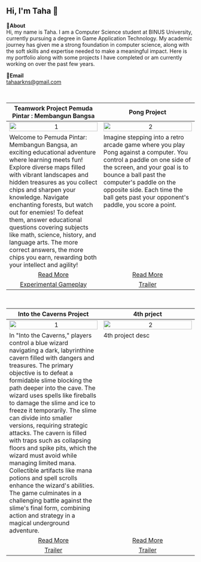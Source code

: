 Hi, I'm Taha 👋
---
**📌About** <br>
Hi, my name is Taha. I am a Computer Science student at BINUS University, currently pursuing a degree in Game Application Technology. My academic journey has given me a strong foundation in computer science, along with the soft skills and expertise needed to make a meaningful impact. Here is my portfolio along with some projects I have completed or am currently working on over the past few years.

**📩Email** <br>
tahaarkns@gmail.com

<br>

<table width="100%">
  <thead>
    <tr>
      <th width="50%" align="center"><a>Teamwork Project Pemuda Pintar :  Membangun Bangsa </a></th> <!--tittle-->
      <th width="50%" align="center"><a>Pong Project</a></th> <!--tittle-->
    </tr>
  </thead>
  <tbody>
    <tr>
      <td align="center">
        <img src="https://tahaarkns.notion.site/image/https%3A%2F%2Fprod-files-secure.s3.us-west-2.amazonaws.com%2Ff788d9fa-15b6-4fa7-a6bb-9adb06ced371%2F1f29415a-ed31-4787-9fa7-a04752889db1%2Fimage.png?table=block&id=111351bb-6c93-8045-9841-f21e8df25f28&spaceId=f788d9fa-15b6-4fa7-a6bb-9adb06ced371&width=1180&userId=&cache=v2" alt="1" style="width:100%;height:auto;">
      </td>
      <td align="center">
        <img src="https://private-user-images.githubusercontent.com/158982279/346267378-882dfbf4-be11-4c17-945e-c0947af7a08c.JPG?jwt=eyJhbGciOiJIUzI1NiIsInR5cCI6IkpXVCJ9.eyJpc3MiOiJnaXRodWIuY29tIiwiYXVkIjoicmF3LmdpdGh1YnVzZXJjb250ZW50LmNvbSIsImtleSI6ImtleTUiLCJleHAiOjE3MjgxMDg1NTUsIm5iZiI6MTcyODEwODI1NSwicGF0aCI6Ii8xNTg5ODIyNzkvMzQ2MjY3Mzc4LTg4MmRmYmY0LWJlMTEtNGMxNy05NDVlLWMwOTQ3YWY3YTA4Yy5KUEc_WC1BbXotQWxnb3JpdGhtPUFXUzQtSE1BQy1TSEEyNTYmWC1BbXotQ3JlZGVudGlhbD1BS0lBVkNPRFlMU0E1M1BRSzRaQSUyRjIwMjQxMDA1JTJGdXMtZWFzdC0xJTJGczMlMkZhd3M0X3JlcXVlc3QmWC1BbXotRGF0ZT0yMDI0MTAwNVQwNjA0MTVaJlgtQW16LUV4cGlyZXM9MzAwJlgtQW16LVNpZ25hdHVyZT1iZmZlZjE3NmI1ZGZmNWZkZTBlZGM1YTE0OTc5NjdiNDFjZTZhY2QzOTllMjg5NzMwNzYzNjYzNGNlMGE5NGY0JlgtQW16LVNpZ25lZEhlYWRlcnM9aG9zdCJ9.BBrcf6ngrBJBEosZktDhKM0IIHLaEZQM1j9WEmo6uXo" alt="2" style="width:100%;height:auto;">
      </td>
    </tr>
    <tr>
      <td valign="text-top"> Welcome to Pemuda Pintar: Membangun Bangsa, an exciting educational adventure where learning meets fun! Explore diverse maps filled with vibrant landscapes and hidden treasures as you collect chips and sharpen your knowledge. Navigate enchanting forests, but watch out for enemies! To defeat them, answer educational questions covering subjects like math, science, history, and language arts. The more correct answers, the more chips you earn, rewarding both your intellect and agility! </td> <!--desc-->
      <td valign="text-top">Imagine stepping into a retro arcade game where you play Pong against a computer. You control a paddle on one side of the screen, and your goal is to bounce a ball past the computer's paddle on the opposite side. Each time the ball gets past your opponent's paddle, you score a point.</td> <!--desc-->
    </tr>
    <tr>
      <td align="center"><a href="https://tahaarkns.notion.site/tahaarkns-io-10f351bb6c938022825bff9c1fcedbf7#:~:text=ALT-,Teamwork,-Project%20Pemuda%20Pintar">Read More</a></td> <!--link1-->
      <td align="center"><a href="https://github.com/tahaarkns/PongProject">Read More</a></td> <!--link2-->
    </tr>
    <tr>
      <td align="center"><a href="https://drive.google.com/file/d/17oNypi6KWSbAC4nvyVtsq50uvpzTU2Eh/view">Experimental Gameplay</a></td> <!--link1-->
      <td align="center"><a href="trailer game ---">Trailer</a></td> <!--link2-->
    </tr>
  </tbody>
</table>


<br>


<table width="100%">
  <thead>
    <tr>
      <th width="50%" align="center"><a>Into the Caverns Project</a></th> <!--tittle 3-->
      <th width="50%" align="center"><a>4th prject</a></th> <!--tittle 4-->
    </tr>
  </thead>
  <tbody>
    <tr>
      <td align="center">
        <img src="https://private-user-images.githubusercontent.com/158982279/346654080-5592aa40-b2b6-4968-affc-b42e7b17a288.JPG?jwt=eyJhbGciOiJIUzI1NiIsInR5cCI6IkpXVCJ9.eyJpc3MiOiJnaXRodWIuY29tIiwiYXVkIjoicmF3LmdpdGh1YnVzZXJjb250ZW50LmNvbSIsImtleSI6ImtleTUiLCJleHAiOjE3Mjc4MzM4NDMsIm5iZiI6MTcyNzgzMzU0MywicGF0aCI6Ii8xNTg5ODIyNzkvMzQ2NjU0MDgwLTU1OTJhYTQwLWIyYjYtNDk2OC1hZmZjLWI0MmU3YjE3YTI4OC5KUEc_WC1BbXotQWxnb3JpdGhtPUFXUzQtSE1BQy1TSEEyNTYmWC1BbXotQ3JlZGVudGlhbD1BS0lBVkNPRFlMU0E1M1BRSzRaQSUyRjIwMjQxMDAyJTJGdXMtZWFzdC0xJTJGczMlMkZhd3M0X3JlcXVlc3QmWC1BbXotRGF0ZT0yMDI0MTAwMlQwMTQ1NDNaJlgtQW16LUV4cGlyZXM9MzAwJlgtQW16LVNpZ25hdHVyZT03OTA1NThlN2YxNTVmNWVjZGIzYzUyNDk1N2FkYTc0MThhYmYxNzJlZjdlMTljYzdiNGI2MjJkYzBiZmFjNDVjJlgtQW16LVNpZ25lZEhlYWRlcnM9aG9zdCJ9._hCl2SPUG54LL8DoN7o219IkRCTLeXcEY3y1eLTKYD8" alt="1" style="width:100%;height:auto;">
      </td>
      <td align="center">
        <img src="---" alt="2" style="width:100%;height:auto;">
      </td>
    </tr>
    <tr>
      <td valign="text-top">In "Into the Caverns," players control a blue wizard navigating a dark, labyrinthine cavern filled with dangers and treasures. The primary objective is to defeat a formidable slime blocking the path deeper into the cave. The wizard uses spells like fireballs to damage the slime and ice to freeze it temporarily. The slime can divide into smaller versions, requiring strategic attacks. The cavern is filled with traps such as collapsing floors and spike pits, which the wizard must avoid while managing limited mana. Collectible artifacts like mana potions and spell scrolls enhance the wizard's abilities. The game culminates in a challenging battle against the slime's final form, combining action and strategy in a magical underground adventure.</td> <!--desc-->
      <td valign="text-top">4th project desc </td> <!--desc-->
    </tr>
    <tr>
      <td align="center"><a href="https://github.com/tahaarkns/Into-the-Caverns">Read More</a></td> <!--link 3-->
      <td align="center"><a href="---">Read More</a></td> <!--link 4-->
    </tr>
    <tr>
      <td align="center"><a href="into the caverns trailers">Trailer</a></td> <!--link 3-->
      <td align="center"><a href="4th project trailer">Trailer</a></td> <!--link 4-->
    </tr>
  </tbody>
</table>

